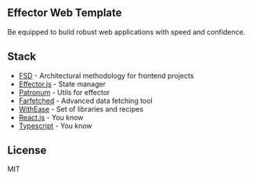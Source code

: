 ## Effector Web Template
Be equipped to build robust web applications with speed and confidence.

## Stack
- [FSD] - Architectural methodology for frontend projects
- [Effector.js] - State manager
- [Patronum] - Utils for effector
- [Farfetched] - Advanced data fetching tool
- [WithEase] - Set of libraries and recipes
- [React.js] - You know
- [Typescript] - You know

## License
MIT

[//]: # (These are reference links used in the body of this note and get stripped out when the markdown processor does its job. There is no need to format nicely because it shouldn't be seen. Thanks SO - http://stackoverflow.com/questions/4823468/store-comments-in-markdown-syntax)

   [WithEase]: <https://withease.pages.dev/>
   [Farfetched]: <https://farfetched.pages.dev/>
   [Patronum]: <https://patronum.effector.dev/>
   [Effector.js]: <https://effector.dev/>
   [FSD]: <https://feature-sliced.design/>
   [Typescript]: <http://https://www.typescriptlang.org/>
   [React.js]: <https://react.dev/>
